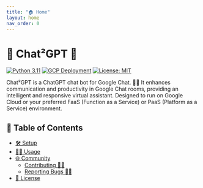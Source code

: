 ```yaml
---
title: "🏠 Home"
layout: home
nav_order: 0
---
```


# 💬 Chat²GPT 🤖

[![Python 3.11](https://github.com/RAHB-REALTORS-Association/chat2gpt/actions/workflows/python-3.11.yml/badge.svg)](https://github.com/RAHB-REALTORS-Association/chat2gpt/actions/workflows/python-3.11.yml)
[![GCP Deployment](https://github.com/RAHB-REALTORS-Association/chat2gpt/actions/workflows/gcp-deploy.yml/badge.svg)](https://github.com/RAHB-REALTORS-Association/chat2gpt/actions/workflows/gcp-deploy.yml)
[![License: MIT](https://img.shields.io/badge/License-MIT-yellow.svg)](https://opensource.org/licenses/MIT)

Chat²GPT is a ChatGPT chat bot for Google Chat. 🤖💬 It enhances communication and productivity in Google Chat rooms, providing an intelligent and responsive virtual assistant. Designed to run on Google Cloud or your preferred FaaS (Function as a Service) or PaaS (Platform as a Service) environment.

## 📖 Table of Contents
- [🛠️ Setup](#%EF%B8%8F-setup)
- [🧑‍💻 Usage](#-usage)
- [🌐 Community](#-community)
  - [Contributing 👥🤝](#contributing-)
  - [Reporting Bugs 🐛📝](#reporting-bugs-)
- [📄 License](#-license)